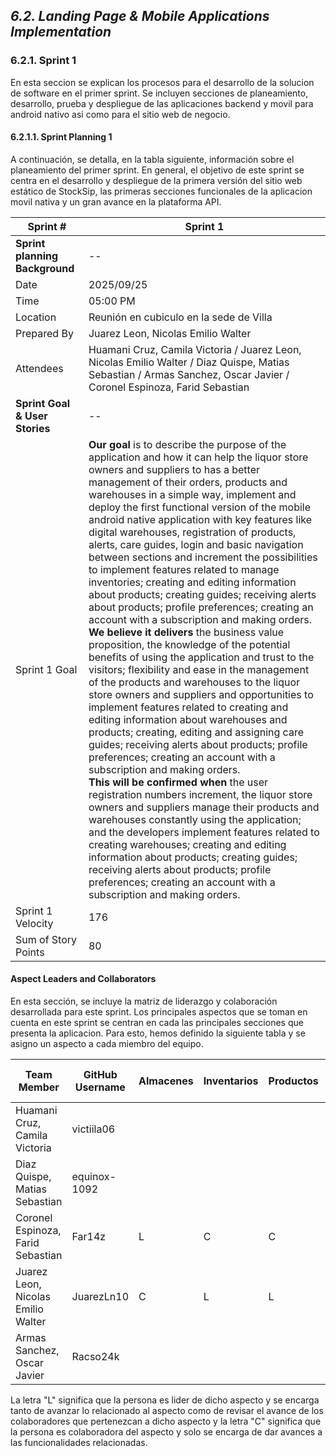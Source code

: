 ## _6.2. Landing Page & Mobile Applications Implementation_ ##

### 6.2.1. Sprint 1 ###

En esta seccion se explican los procesos para el desarrollo de la solucion de software en el primer sprint. Se incluyen secciones de planeamiento, desarrollo, prueba y despliegue de las aplicaciones backend y movil para android nativo asi como para el sitio web de negocio.

#### 6.2.1.1. Sprint Planning 1 ####

A continuación, se detalla, en la tabla siguiente, información sobre el planeamiento del primer sprint. En general, el objetivo de este sprint se centra en el desarrollo y despliegue de la primera versión del sitio web estático de StockSip, las primeras secciones funcionales de la aplicacion movil nativa y un gran avance en la plataforma API.

| Sprint #                                                                                                                                                                                                                                                                                                                                                                                                                                                 | Sprint 1                                                                                                                                                                                                                                                                                                                                                                                                                                                                                                                                                                                                                                                                                                                                                                                                                                                                                                                                                                                                                                                                                                                                                                                                                                                                                  |
|----------------------------------------------------------------------------------------------------------------------------------------------------------------------------------------------------------------------------------------------------------------------------------------------------------------------------------------------------------------------------------------------------------------------------------------------------------|-------------------------------------------------------------------------------------------------------------------------------------------------------------------------------------------------------------------------------------------------------------------------------------------------------------------------------------------------------------------------------------------------------------------------------------------------------------------------------------------------------------------------------------------------------------------------------------------------------------------------------------------------------------------------------------------------------------------------------------------------------------------------------------------------------------------------------------------------------------------------------------------------------------------------------------------------------------------------------------------------------------------------------------------------------------------------------------------------------------------------------------------------------------------------------------------------------------------------------------------------------------------------------------------|
| <b> Sprint planning Background </b>                                                                                                                                                                                                                                                                                                                                                                                                                      | --                                                                                                                                                                                                                                                                                                                                                                                                                                                                                                                                                                                                                                                                                                                                                                                                                                                                                                                                                                                                                                                                                                                                                                                                                                                                                        |
| Date                                                                                                                                                                                                                                                                                                                                                                                                                                                     | 2025/09/25                                                                                                                                                                                                                                                                                                                                                                                                                                                                                                                                                                                                                                                                                                                                                                                                                                                                                                                                                                                                                                                                                                                                                                                                                                                                                |
| Time                                                                                                                                                                                                                                                                                                                                                                                                                                                     | 05:00 PM                                                                                                                                                                                                                                                                                                                                                                                                                                                                                                                                                                                                                                                                                                                                                                                                                                                                                                                                                                                                                                                                                                                                                                                                                                                                                  |
| Location                                                                                                                                                                                                                                                                                                                                                                                                                                                 | Reunión en cubiculo en la sede de Villa                                                                                                                                                                                                                                                                                                                                                                                                                                                                                                                                                                                                                                                                                                                                                                                                                                                                                                                                                                                                                                                                                                                                                                                                                                                   |
| Prepared By                                                                                                                                                                                                                                                                                                                                                                                                                                              | Juarez Leon, Nicolas Emilio Walter                                                                                                                                                                                                                                                                                                                                                                                                                                                                                                                                                                                                                                                                                                                                                                                                                                                                                                                                                                                                                                                                                                                                                                                                                                                        |
| Attendees                                                                                                                                                                                                                                                                                                                                                                                                                                                | Huamani Cruz, Camila Victoria / Juarez Leon, Nicolas Emilio Walter / Diaz Quispe, Matias Sebastian / Armas Sanchez, Oscar Javier / Coronel Espinoza, Farid Sebastian                                                                                                                                                                                                                                                                                                                                                                                                                                                                                                                                                                                                                                                                                                                                                                                                                                                                                                                                                                                                                                                                                                                      |
| <b> Sprint Goal & User Stories </b>                                                                                                                                                                                                                                                                                                                                                                                                                      | --                                                                                                                                                                                                                                                                                                                                                                                                                                                                                                                                                                                                                                                                                                                                                                                                                                                                                                                                                                                                                                                                                                                                                                                                                                                                                        |
| Sprint 1 Goal                                                                                                                                                                                                                                                                                                                                                                                                                                            | <b> Our goal </b> is to describe the purpose of the application and how it can help the liquor store owners and suppliers to has a better management of their orders, products and warehouses in a simple way, implement and deploy the first functional version of the mobile android native application with key features like digital warehouses, registration of products, alerts, care guides, login and basic navigation between sections and increment the possibilities to implement features related to manage inventories; creating and editing information about products; creating guides; receiving alerts about products; profile preferences; creating an account with a subscription and making orders. <br> <b> We believe it delivers </b> the business value proposition, the knowledge of the potential benefits of using the application and trust to the visitors; flexibility and ease in the management of the products and warehouses to the liquor store owners and suppliers and opportunities to implement features related to creating and editing information about warehouses and products; creating, editing and assigning care guides; receiving alerts about products; profile preferences; creating an account with a subscription and making orders. <br> <b> This will be confirmed when </b> the user registration numbers increment, the liquor store owners and suppliers manage their products and warehouses constantly using the application; and the developers implement features related to creating warehouses; creating and editing information about products; creating guides; receiving alerts about products; profile preferences; creating an account with a subscription and making orders. |
| Sprint 1 Velocity                                                                                                                                                                                                                                                                                                                                                                                                                                        | 176                                                                                                                                                                                                                                                                                                                                                                                                                                                                                                                                                                                                                                                                                                                                                                                                                                                                                                                                                                                                                                                                                                                                                                                                                                                                                       |
| Sum of Story Points                                                                                                                                                                                                                                                                                                                                                                                                                                      | 80                                                                                                                                                                                                                                                                                                                                                                                                                                                                                                                                                                                                                                                                                                                                                                                                                                                                                                                                                                                                                                                                                                                                                                                                                                                                                        |


#### Aspect Leaders and Collaborators ####

En esta sección, se incluye la matriz de liderazgo y colaboración desarrollada para este sprint. Los principales aspectos que se toman en cuenta en este sprint se centran en cada las principales secciones que presenta la aplicacion. Para esto, hemos definido la siguiente tabla y se asigno un aspecto a cada miembro del equipo.

| Team Member                        | GitHub Username | Almacenes | Inventarios | Productos | Cuenta de Usuario | Perfiles | Guía de cuidados | Alertas | Subscripciones | Ordenes de compra | Ordenes de venta |
| ---------------------------------- | --------------- | --------- | ----------- | --------- | ----------------- | -------- | ---------------- | ------- | -------------- | ----------------- | ---------------- |
| Huamani Cruz, Camila Victoria      | victiila06      |           |             |           |                   |   C      |                  |         |                |  C                |  L               |
| Diaz Quispe, Matias Sebastian      | equinox-1092    |           |             |           |                   |          |  L               |  C      |                |  L                |                  | 
| Coronel Espinoza, Farid Sebastian  | Far14z          |  L        |   C         |  C        |   L               |          |                  |         |   L            |                   |                  |
| Juarez Leon, Nicolas Emilio Walter | JuarezLn10      |  C        |   L         |  L        |                   |          |                  |         |   C            |                   |  C               |
| Armas Sanchez, Oscar Javier        | Racso24k        |           |             |           |                   |   L      |  C               |  L      |                |                   |                  |

La letra "L" significa que la persona es lider de dicho aspecto y se encarga tanto de avanzar lo relacionado al aspecto como de revisar el avance de los colaboradores que pertenezcan a dicho aspecto y la letra "C" significa que la persona es colaboradora del aspecto y solo se encarga de dar avances a las funcionalidades relacionadas.
